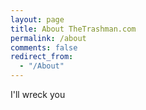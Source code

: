 ```yaml
---
layout: page
title: About TheTrashman.com
permalink: /about
comments: false
redirect_from: 
  - "/About"
---
```


I'll wreck you